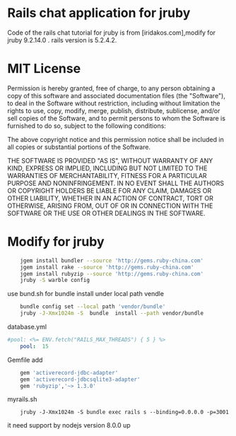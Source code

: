 # Rails chat application for jruby
Code of the rails chat tutorial for jruby is from [iridakos.com],modify for jruby 9.2.14.0 .
rails version is 5.2.4.2.
# MIT License

Permission is hereby granted, free of charge, to any person obtaining a copy
of this software and associated documentation files (the "Software"), to deal
in the Software without restriction, including without limitation the rights
to use, copy, modify, merge, publish, distribute, sublicense, and/or sell
copies of the Software, and to permit persons to whom the Software is
furnished to do so, subject to the following conditions:

The above copyright notice and this permission notice shall be included in all
copies or substantial portions of the Software.

THE SOFTWARE IS PROVIDED "AS IS", WITHOUT WARRANTY OF ANY KIND, EXPRESS OR
IMPLIED, INCLUDING BUT NOT LIMITED TO THE WARRANTIES OF MERCHANTABILITY,
FITNESS FOR A PARTICULAR PURPOSE AND NONINFRINGEMENT. IN NO EVENT SHALL THE
AUTHORS OR COPYRIGHT HOLDERS BE LIABLE FOR ANY CLAIM, DAMAGES OR OTHER
LIABILITY, WHETHER IN AN ACTION OF CONTRACT, TORT OR OTHERWISE, ARISING FROM,
OUT OF OR IN CONNECTION WITH THE SOFTWARE OR THE USE OR OTHER DEALINGS IN THE
SOFTWARE.

# Modify for jruby
```bash
    jgem install bundler --source 'http://gems.ruby-china.com'
    jgem install rake --source 'http://gems.ruby-china.com'
    jgem install rubyzip --source 'http://gems.ruby-china.com'
    jruby -S warble config
```
use bund.sh for bundle install under local path vendle 
```bash
    bundle config set --local path 'vendor/bundle'
    jruby -J-Xmx1024m -S  bundle  install --path vendor/bundle
```
database.yml
```yaml
#pool: <%= ENV.fetch("RAILS_MAX_THREADS") { 5 } %>
	pool:  15
```
Gemfile add 
```ruby
    gem 'activerecord-jdbc-adapter'
    gem 'activerecord-jdbcsqlite3-adapter'
    gem 'rubyzip','~> 1.3.0'
```
myrails.sh
```shell
    jruby -J-Xmx1024m -S bundle exec rails s --binding=0.0.0.0 -p=3001
```
it need support by nodejs version 8.0.0 up
